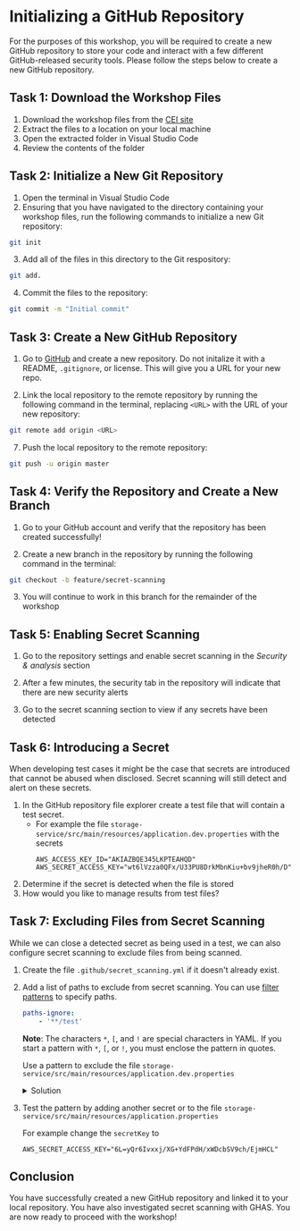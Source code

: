 # Initializing a GitHub Repository

For the purposes of this workshop, you will be required to create a new GitHub repository to store your code and interact with a few different GitHub-released security tools. Please follow the steps below to create a new GitHub repository.

## Task 1: Download the Workshop Files

1. Download the workshop files from the [CEI site](https://cei-github-trainings.azurewebsites.net/?access_code=usertesting)
2. Extract the files to a location on your local machine
3. Open the extracted folder in Visual Studio Code
4. Review the contents of the folder

## Task 2: Initialize a New Git Repository

1. Open the terminal in Visual Studio Code
2. Ensuring that you have navigated to the directory containing your workshop files, run the following commands to initialize a new Git repository:

```bash
git init
```

3. Add all of the files in this directory to the Git respository: 
```bash
git add. 
```

4. Commit the files to the repository:
```bash
git commit -m "Initial commit"
```

## Task 3: Create a New GitHub Repository

1. Go to [GitHub](github.com) and create a new repository. Do not initalize it with a README, `.gitignore`, or license. This will give you a URL for your new repo.

2. Link the local repository to the remote repository by running the following command in the terminal, replacing `<URL>` with the URL of your new repository:

```bash
git remote add origin <URL>
```

7. Push the local repository to the remote repository:

```bash
git push -u origin master
```

## Task 4: Verify the Repository and Create a New Branch

1. Go to your GitHub account and verify that the repository has been created successfully!

2. Create a new branch in the repository by running the following command in the terminal:

```bash
git checkout -b feature/secret-scanning
```

3. You will continue to work in this branch for the remainder of the workshop

## Task 5: Enabling Secret Scanning

1. Go to the repository settings and enable secret scanning in the *Security & analysis* section

2. After a few minutes, the security tab in the repository will indicate that there are new security alerts

3. Go to the secret scanning section to view if any secrets have been detected

## Task 6: Introducing a Secret
When developing test cases it might be the case that secrets are introduced that cannot be abused when disclosed. Secret scanning will still detect and alert on these secrets.

1. In the GitHub repository file explorer create a test file that will contain a test secret.
    - For example the file `storage-service/src/main/resources/application.dev.properties` with the secrets
        ```
        AWS_ACCESS_KEY_ID="AKIAZBQE345LKPTEAHQD"
        AWS_SECRET_ACCESS_KEY="wt6lVzza0QFx/U33PU8DrkMbnKiu+bv9jheR0h/D"
        ```
2. Determine if the secret is detected when the file is stored
3. How would you like to manage results from test files?

## Task 7: Excluding Files from Secret Scanning
While we can close a detected secret as being used in a test, we can also configure secret scanning to exclude files from being scanned.

1. Create the file `.github/secret_scanning.yml` if it doesn't already exist.
2. Add a list of paths to exclude from secret scanning. You can use [filter patterns](https://docs.github.com/en/free-pro-team@latest/actions/reference/workflow-syntax-for-github-actions#filter-pattern-cheat-sheet) to specify paths.
    ```yaml
    paths-ignore:
        - '**/test'
    ```
    **Note**: The characters `*`, `[`, and `!` are special characters in YAML. If you start a pattern with `*`, `[`, or `!`, you must enclose the pattern in quotes.

    Use a pattern to exclude the file `storage-service/src/main/resources/application.dev.properties`

    <details>
    <summary>Solution</summary>
    A possible solution is:

    ```yaml
    paths-ignore:
        - '**/test/**'
        - '**/application.dev.properties'
    ```
    </details>

3. Test the pattern by adding another secret or to the file `storage-service/src/main/resources/application.properties`

    For example change the `secretKey` to
    ```
    AWS_SECRET_ACCESS_KEY="6L=yQr6Ivxxj/XG+YdFPdH/xWDcbSV9ch/EjmHCL"
    ```

## Conclusion

You have successfully created a new GitHub repository and linked it to your local repository. You have also investigated secret scanning with GHAS. You are now ready to proceed with the workshop!